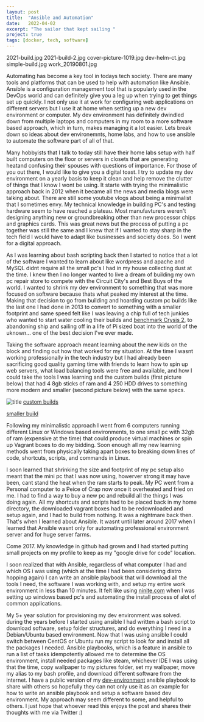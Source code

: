 ```yaml
---
layout: post
title:  "Ansible and Automation"
date:   2022-04-02
excerpt: "The sailor that kept sailing "
project: true
tags: [docker, tech, software] 
---
```


2021-build.jpg
2021-build-2.jpg
cover-picture-1019.jpg
dev-helm-ct.jpg
simple-build.jpg
work_20190801.jpg

Automating has become a key tool in todays tech society. There are many tools and platforms that can be used to 
help with automation like Ansible. Ansible is a configuration management tool that is popularly used in the DevOps
world and can definitely give you a leg up when trying to get things set up quickly. I not only use it at work for 
configuring web applications on different servers but I use it at home when setting up a new dev environment or computer. 
My dev environment has definitely dwindled down from multiple laptops and computers in my room to a more software based 
approach, which in turn, makes managing it a lot easier. Lets break down so ideas about dev environemnts, home labs, and 
how to use ansible to automate the software part of all of that. 

Many hobbyists that I talk to today still have their home labs setup with half built computers on the floor or servers in closets that are generating heatand confusing their spouses with questions of importance. For those of you out there, I would like 
to give you a digital toast. I try to update my dev environment on a yearly basis to keep it clean and help remove the clutter 
of things that I know I wont be using. It starte with trying the minimalistic approach back in 2012 when it became all the news 
and media blogs were talking about. There are still some youtube vlogs about being a minimalist that I sometimes envy. My technical knowledge
in building PC's and testing hardware seem to have reached a plateau. Most manufavturers weren't designing anything new or groundbreaking 
other than new processor chips and graphics cards. This was great news but the process of putting a pc together was still the same 
and I knew that if I wanted to stay sharp in the tech field I would have to adapt like businesses and society does. So I went for a digital approach. 

As I was learning about bash scripting back then I started to notice that a lot of the software I wanted to learn about like wordpress
and apache and MySQL didnt require all the small pc's I had in my house collecting dust at the time. I knew then I no longer wanted to 
live a dream of building my own pc repair store to compete with the Circuit City's and Best Buys of the world. I wanted to shrink my dev environment to something that was more focused on software because thats what peaked my interest at the time. Making that decision to go from 
building and hoarding custom pc builds like the last one I had done in 2013 to convert to something with a smaller footprint and same speed felt like I was leaving a chip full of tech junkies who wanted to start water cooling their builds and [benchmark Crysis 2](https://www.nvidia.com/en-us/geforce/news/crysis-2-benchmarks/#1), to abandoning ship and sailing off in a life of Pi sized boat into the world of the uknown... one of the best decision I've ever made.

Taking the software approach meant learning about the new kids on the block and finding out how that worked for my situation. At the time I wasnt working professionally in the tech industry but I had already been sacrificing good quality gaming time with friends to learn how to spin up web servers, what load balancing tools were free and available, and how I could take the tools I was learning and the custom builds (first picture below) that had 4 8gb sticks of ram and 4 250 HDD drives to something more modern and smaller (second picture below) with the same specs. 

![title](Images/example.png)
[custom builds](/img/blog/dev-env-ansible/2012-build.jpg)

[smaller build](/img/blog/dev-env-ansible/2012-build2.jpg)


Following my minimalistic approach I went from 6 computers running different Linux or Windows based environments, to one 
small pc with 32gb of ram (expensive at the time) that could produce virtual machines or spin up Vagrant boxes to do my bidding. 
Soon enough all my new learning methods went from physically taking apart boxes to breaking down lines of code, shortcuts, scripts, and commands in Linux. 

I soon learned that shrinking the size and footprint of my pc setup also meant that the mini pc that I was now using, howerver strong it may have been, cant stand the heat when the ram starts to peak. My PC went from a Personal computer to a Peice of Crap now once it overheated 
and fried on me. I had to find a way to buy a new pc and rebuild all the things I was doing again. All my shortcuts and scripts had to be placed
back in my home directory, the downloaded vagrant boxes had to be redownloaded and setup again, and I had to build from nothing. It was a nightmare back then. That's when I learned about Ansible. It wasnt until later around 2017 when I learned that Ansible wasnt only for automating 
professional environment server and for huge server farms. 

Come 2017. My knowledge in github had grown and I had started putting small projects on my profile to keep as my "google drive for code" location. 

I soon realized that with Ansible, regardless of what computer I had and which OS i was using (which at the time I had been considering distro hopping again) I can write an ansible playbook that will download all the tools I need, the software I was working with, and setup my entire work environment in less than 10 minutes. It felt like using [ninite.com](https://ninite.com/) when I was setting up windows based pc's and automating the install process of alot of common applications.

My 5+ year solution for provisioning my dev environment was solved. during the years before I started using ansible I had written a bash script to download software, setup folder structures, and do everything I need in a Debian/Ubuntu based environment. Now that I was using ansible 
I could switch between CentOS or Ubuntu run my script to look for and install all the packages I needed. Ansible playbooks, which is a feature in ansible to run a list of tasks idempotently allowed me to determine the OS environment, install needed packages like steam, whichever IDE I was using that the time, copy wallpaper to my pictures folder, set my wallpaper, move my alias to my bash profile, and download different software from the internet. I have a public version of my [dev-environment](https://github.com/tmeralus/dev-environment-ansible-role) ansible playbook to share with others so hopefully they can not only use it as an example for how to write an ansible playbook and setup a software based dev environment. My approach may seem different to some, and helpful to others. I just hope that whoever read this enjoys the post and shares their thoughts with me via Twitter :) 

